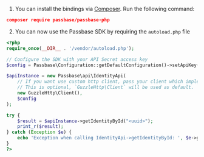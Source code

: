 1. You can install the bindings via [Composer](http://getcomposer.org/). Run the following command:

```json
composer require passbase/passbase-php
```

2. You can now use the Passbase SDK by requiring the `autoload.php` file

```php
<?php
require_once(__DIR__ . '/vendor/autoload.php');

// Configure the SDK with your API Secret access key
$config = Passbase\Configuration::getDefaultConfiguration()->setApiKey('X-API-KEY', '{{YOUR_SECRET_API_KEY}}');

$apiInstance = new Passbase\api\IdentityApi(
    // If you want use custom http client, pass your client which implements `GuzzleHttp\ClientInterface`.
    // This is optional, `GuzzleHttp\Client` will be used as default.
    new GuzzleHttp\Client(),
    $config
);

try {
    $result = $apiInstance->getIdentityById("<uuid>");
    print_r($result);
} catch (Exception $e) {
    echo 'Exception when calling IdentityApi->getIdentityById: ', $e->getMessage(), PHP_EOL;
}
?>
```
